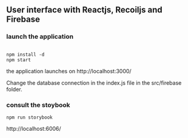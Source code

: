## User interface with Reactjs, Recoiljs and Firebase 

 
### launch the application 

```nodejs
 
npm install -d
npm start
```
the application launches on http://localhost:3000/

Change the database connection in the index.js file in the src/firebase folder.

### consult the stoybook 
```
npm run storybook
```
  http://localhost:6006/
  
 
 
